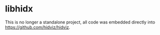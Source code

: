 # libhidx

This is no longer a standalone project, all code was embedded directly into https://github.com/hidviz/hidviz.
